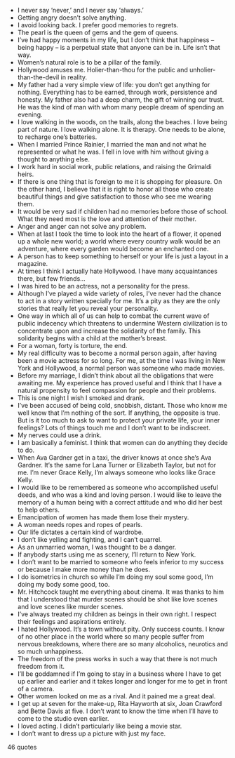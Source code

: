  - I never say ‘never,’ and I never say ‘always.’
 - Getting angry doesn’t solve anything.
 - I avoid looking back. I prefer good memories to regrets.
 - The pearl is the queen of gems and the gem of queens.
 - I’ve had happy moments in my life, but I don’t think that happiness – being happy – is a perpetual state that anyone can be in. Life isn’t that way.
 - Women’s natural role is to be a pillar of the family.
 - Hollywood amuses me. Holier-than-thou for the public and unholier-than-the-devil in reality.
 - My father had a very simple view of life: you don’t get anything for nothing. Everything has to be earned, through work, persistence and honesty. My father also had a deep charm, the gift of winning our trust. He was the kind of man with whom many people dream of spending an evening.
 - I love walking in the woods, on the trails, along the beaches. I love being part of nature. I love walking alone. It is therapy. One needs to be alone, to recharge one’s batteries.
 - When I married Prince Rainier, I married the man and not what he represented or what he was. I fell in love with him without giving a thought to anything else.
 - I work hard in social work, public relations, and raising the Grimaldi heirs.
 - If there is one thing that is foreign to me it is shopping for pleasure. On the other hand, I believe that it is right to honor all those who create beautiful things and give satisfaction to those who see me wearing them.
 - It would be very sad if children had no memories before those of school. What they need most is the love and attention of their mother.
 - Anger and anger can not solve any problem.
 - When at last I took the time to look into the heart of a flower, it opened up a whole new world; a world where every country walk would be an adventure, where every garden would become an enchanted one.
 - A person has to keep something to herself or your life is just a layout in a magazine.
 - At times I think I actually hate Hollywood. I have many acquaintances there, but few friends...
 - I was hired to be an actress, not a personality for the press.
 - Although I’ve played a wide variety of roles, I’ve never had the chance to act in a story written specially for me. It’s a pity as they are the only stories that really let you reveal your personality.
 - One way in which all of us can help to combat the current wave of public indecency which threatens to undermine Western civilization is to concentrate upon and increase the solidarity of the family. This solidarity begins with a child at the mother’s breast.
 - For a woman, forty is torture, the end.
 - My real difficulty was to become a normal person again, after having been a movie actress for so long. For me, at the time I was living in New York and Hollywood, a normal person was someone who made movies.
 - Before my marriage, I didn’t think about all the obligations that were awaiting me. My experience has proved useful and I think that I have a natural propensity to feel compassion for people and their problems.
 - This is one night I wish I smoked and drank.
 - I’ve been accused of being cold, snobbish, distant. Those who know me well know that I’m nothing of the sort. If anything, the opposite is true. But is it too much to ask to want to protect your private life, your inner feelings? Lots of things touch me and I don’t want to be indiscreet.
 - My nerves could use a drink.
 - I am basically a feminist. I think that women can do anything they decide to do.
 - When Ava Gardner get in a taxi, the driver knows at once she’s Ava Gardner. It’s the same for Lana Turner or Elizabeth Taylor, but not for me. I’m never Grace Kelly, I’m always someone who looks like Grace Kelly.
 - I would like to be remembered as someone who accomplished useful deeds, and who was a kind and loving person. I would like to leave the memory of a human being with a correct attitude and who did her best to help others.
 - Emancipation of women has made them lose their mystery.
 - A woman needs ropes and ropes of pearls.
 - Our life dictates a certain kind of wardrobe.
 - I don’t like yelling and fighting, and I can’t quarrel.
 - As an unmarried woman, I was thought to be a danger.
 - If anybody starts using me as scenery, I’ll return to New York.
 - I don’t want to be married to someone who feels inferior to my success or because I make more money than he does.
 - I do isometrics in church so while I’m doing my soul some good, I’m doing my body some good, too.
 - Mr. Hitchcock taught me everything about cinema. It was thanks to him that I understood that murder scenes should be shot like love scenes and love scenes like murder scenes.
 - I’ve always treated my children as beings in their own right. I respect their feelings and aspirations entirely.
 - I hated Hollywood. It’s a town without pity. Only success counts. I know of no other place in the world where so many people suffer from nervous breakdowns, where there are so many alcoholics, neurotics and so much unhappiness.
 - The freedom of the press works in such a way that there is not much freedom from it.
 - I’ll be goddamned if I’m going to stay in a business where I have to get up earlier and earlier and it takes longer and longer for me to get in front of a camera.
 - Other women looked on me as a rival. And it pained me a great deal.
 - I get up at seven for the make-up, Rita Hayworth at six, Joan Crawford and Bette Davis at five. I don’t want to know the time when I’ll have to come to the studio even earlier.
 - I loved acting. I didn’t particularly like being a movie star.
 - I don’t want to dress up a picture with just my face.

46 quotes